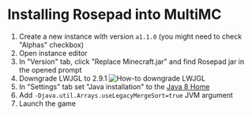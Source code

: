# Installing Rosepad into MultiMC

1. Create a new instance with version `a1.1.0` (you might need to check "Alphas" checkbox)
2. Open instance editor
3. In "Version" tab, click "Replace Minecraft.jar" and find Rosepad jar in the opened prompt
4. Downgrade LWJGL to 2.9.1
![How-to downgrade LWJGL](resources/multimcwhy.png)
5. In "Settings" tab set "Java installation" to the [Java 8 Home](https://www.theserverside.com/definition/JAVA_HOME)
6. Add `-Djava.util.Arrays.useLegacyMergeSort=true` JVM argument
7. Launch the game
